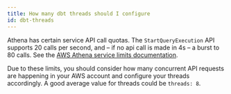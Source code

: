 ```yaml
---
title: How many dbt threads should I configure
id: dbt-threads
---
```


Athena has certain service API call quotas. The `StartQueryExecution` API supports 20 calls per second, and – if no api call is made in 4s – a burst to 80 calls. See the [AWS Athena service limits documentation](https://docs.aws.amazon.com/athena/latest/ug/service-limits.html#service-limits-api-calls).

Due to these limits, you should consider how many concurrent API requests are happening in your AWS account and configure your threads accordingly. A good average value for threads could be `threads: 8`.
